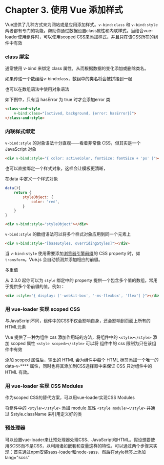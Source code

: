 # Chapter 3. 使用 Vue 添加样式

Vue提供了几种方式来为网站或是应用添加样式。`v-bind:class` 和 `v-bind:style` 两者都有专门的功能，帮助你通过数据设置class属性和内联样式。当结合vue-loader使用组件时，可以使用scoped CSS来添加样式，并且只在该CSS所在的组件中有效

### class 绑定

通常使用 v-bind 来绑定 class 属性，从而根据数据的变化添加或删除类名。

如果传递一个数组给v-bind:class，数组中的类名将会被拼接到一起

也可以在数组语法中使用对象语法

如下例中，只有当 hasError 为 true 时才会添加error 类

```HTML
<class-and-style 
	v-bind:class="[actived, background, {error: hasError}]">
</class-and-style>
```

### 内联样式绑定

`v-bind:style` 的对象语法十分直观——看着非常像 CSS，但其实是一个 JavaScript 对象

```HTML
<div v-bind:style="{ color: activeColor, fontSize: fontSize + 'px' }"></div>
```

也可以直接绑定一个样式对象，这样会让模板更清晰，

在data 中定义一个样式对象

```JavaScript
data(){
	return {
		styleObject: {
			color: 'red',	
		}
	}
}
```

```HTML
<div v-bind:style="styleObject"></div>
```

`v-bind:style` 的数组语法可以将多个样式对象应用到同一个元素上

```HTML
<div v-bind:style="[baseStyles, overridingStyles]"></div>
```

当 `v-bind:style` 使用需要添加[浏览器引擎前缀](https://developer.mozilla.org/zh-CN/docs/Glossary/Vendor_Prefix)的 CSS property 时，如 `transform`，Vue.js 会自动侦测并添加相应的前缀。

多重值

从 2.3.0 起你可以为 `style` 绑定中的 property 提供一个包含多个值的数组，常用于提供多个带前缀的值，例如：

```HTML
<div :style="{ display: ['-webkit-box', '-ms-flexbox', 'flex'] }"></div>
```

### 用 vue-loader 实现 scoped CSS

与JavaScript不同，组件中的CSS不仅会影响自身，还会影响到页面上所有的HTML元素

Vue 提供了一种为组件 css 添加作用域的方法，将组件中的 `<style></style>` 添加 scoped 属性 `<style scoped></style>` 可以将 组件中的 css 限制为只在该组件中有效

添加 scoped 属性后，输出的 HTML 会为组件中每个 HTML 标签添加一个唯一的 data-v-**** 属性，同时也将其添加到CSS选择器中来保证 CSS 只对组件中的 HTML 有效。

### 用 vue-loader 实现 CSS Modules

作为scoped CSS的替代方案，可以用vue-loader实现CSS Modules

将组件中的 `<style></style>` 添加 module 属性 `<style module></style>` 并通过 $style.className 来引用定义好的类

### 预处理器

可以设置vue-loader来让预处理器处理CSS、JavaScript和HTML。假设想要使用SCSS而不是CSS，以利用诸如嵌套和变量这样的特性。可以通过两个步骤来实现：首先通过npm安装sass-loader和node-sass，然后在style标签上添加lang="scss"

